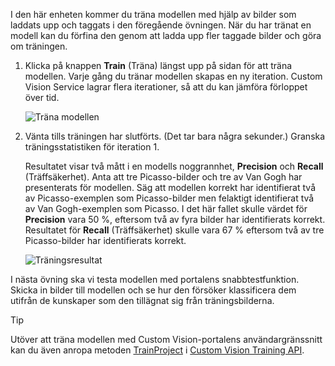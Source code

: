 I den här enheten kommer du träna modellen med hjälp av bilder som laddats upp och taggats i den föregående övningen. När du har tränat en modell kan du förfina den genom att ladda upp fler taggade bilder och göra om träningen.

1. Klicka på knappen **Train** (Träna) längst upp på sidan för att träna modellen. Varje gång du tränar modellen skapas en ny iteration. Custom Vision Service lagrar flera iterationer, så att du kan jämföra förloppet över tid.

    ![Träna modellen](../media/2-portal-click-train.png)

1. Vänta tills träningen har slutförts. (Det tar bara några sekunder.) Granska träningsstatistiken för iteration 1. 

    Resultatet visar två mått i en modells noggrannhet, **Precision** och **Recall** (Träffsäkerhet). Anta att tre Picasso-bilder och tre av Van Gogh har presenterats för modellen. Säg att modellen korrekt har identifierat två av Picasso-exemplen som Picasso-bilder men felaktigt identifierat två av Van Gogh-exemplen som Picasso. I det här fallet skulle värdet för **Precision** vara 50 %, eftersom två av fyra bilder har identifierats korrekt. Resultatet för **Recall** (Träffsäkerhet) skulle vara 67 % eftersom två av tre Picasso-bilder har identifierats korrekt.

    ![Träningsresultat](../media/2-portal-train-complete.png)

I nästa övning ska vi testa modellen med portalens snabbtestfunktion. Skicka in bilder till modellen och se hur den försöker klassificera dem utifrån de kunskaper som den tillägnat sig från träningsbilderna.

> [!TIP]
> Utöver att träna modellen med Custom Vision-portalens användargränssnitt kan du även anropa metoden [TrainProject](https://southcentralus.dev.cognitive.microsoft.com/docs/services/d9a10a4a5f8549599f1ecafc435119fa/operations/58d5835bc8cb231380095bed) i [Custom Vision Training API](https://southcentralus.dev.cognitive.microsoft.com/docs/services/d9a10a4a5f8549599f1ecafc435119fa/operations/58d5835bc8cb231380095be3).